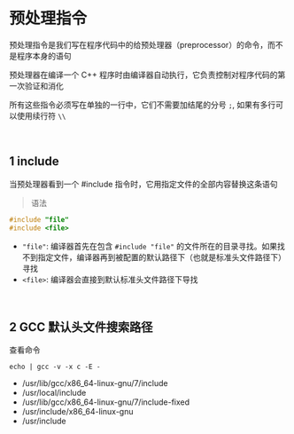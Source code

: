
&emsp;
# 预处理指令
预处理指令是我们写在程序代码中的给预处理器（preprocessor）的命令，而不是程序本身的语句

预处理器在编译一个 C++ 程序时由编译器自动执行，它负责控制对程序代码的第一次验证和消化

所有这些指令必须写在单独的一行中，它们不需要加结尾的分号 `;`, 如果有多行可以使用续行符 `\\`

&emsp;
## 1 include
当预处理器看到一个 #include 指令时，它用指定文件的全部内容替换这条语句
>语法
```c++
#include "file"
#include <file>
```
- `"file"`: 编译器首先在包含 `#include "file"` 的文件所在的目录寻找。如果找不到指定文件，编译器再到被配置的默认路径下（也就是标准头文件路径下）寻找
- `<file>`: 编译器会直接到默认标准头文件路径下导找

&emsp;
## 2 GCC 默认头文件搜索路径
查看命令
```shell
echo | gcc -v -x c -E -
```

- /usr/lib/gcc/x86_64-linux-gnu/7/include
- /usr/local/include
- /usr/lib/gcc/x86_64-linux-gnu/7/include-fixed
- /usr/include/x86_64-linux-gnu
- /usr/include